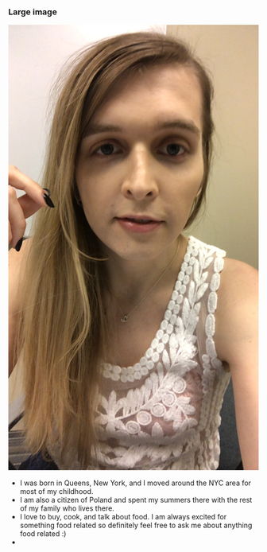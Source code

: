 

### Large image

![selfie](mugshot.JPG)


*   I was born in Queens, New York, and I moved around the NYC area for most of my childhood. 
*   I am also a citizen of Poland and spent my summers there with the rest of my family who lives there. 
*   I love to buy, cook, and talk about food. I am always excited for something food related so definitely feel free to ask me about anything food related :)
*  





